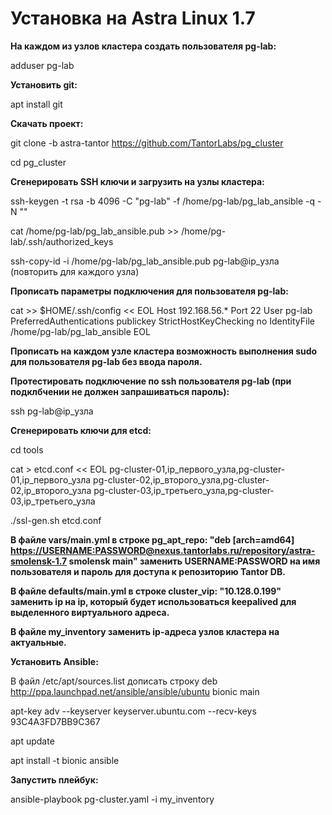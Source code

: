 # Установка на Astra Linux 1.7

**На каждом из узлов кластера создать пользователя pg-lab:**

adduser pg-lab

**Установить git:**

apt install git

**Скачать проект:**

git clone -b astra-tantor <https://github.com/TantorLabs/pg_cluster>

cd pg_cluster

**Сгенерировать SSH ключи и загрузить на узлы кластера:**

ssh-keygen -t rsa -b 4096 -C "pg-lab" -f /home/pg-lab/pg_lab_ansible -q -N ""

cat /home/pg-lab/pg_lab_ansible.pub >> /home/pg-lab/.ssh/authorized_keys

 ssh-copy-id -i /home/pg-lab/pg_lab_ansible.pub pg-lab@ip_узла  (повторить для каждого узла)

**Прописать параметры подключения для пользователя pg-lab:**

cat >> $HOME/.ssh/config << EOL
Host 192.168.56.*
     Port 22
     User pg-lab
     PreferredAuthentications publickey
     StrictHostKeyChecking no
     IdentityFile /home/pg-lab/pg_lab_ansible
EOL

**Прописать на каждом узле кластера возможность выполнения sudo для пользователя pg-lab без ввода пароля.**

**Протестировать подключение по ssh пользователя pg-lab (при подклбчении не должен запрашиваться пароль):**

ssh pg-lab@ip_узла

**Сгенерировать ключи для etcd:**

cd tools

cat > etcd.conf << EOL
pg-cluster-01,ip_первого_узла,pg-cluster-01,ip_первого_узла
pg-cluster-02,ip_второго_узла,pg-cluster-02,ip_второго_узла
pg-cluster-03,ip_третьего_узла,pg-cluster-03,ip_третьего_узла

./ssl-gen.sh etcd.conf

**В файле vars/main.yml в строке pg_apt_repo: "deb [arch=amd64] <https://USERNAME:PASSWORD@nexus.tantorlabs.ru/repository/astra-smolensk-1.7> smolensk main" заменить USERNAME:PASSWORD на имя пользователя и пароль для доступа к репозиторию Tantor DB.**

**В файле defaults/main.yml в строке cluster_vip: "10.128.0.199" заменить ip на ip, который будет использоваться keepalived для выделенного виртуального адреса.**

**В файле my_inventory заменить ip-адреса узлов кластера на актуальные.**

**Установить Ansible:**

В файл /etc/apt/sources.list дописать строку deb <http://ppa.launchpad.net/ansible/ansible/ubuntu> bionic main

apt-key adv --keyserver keyserver.ubuntu.com --recv-keys 93C4A3FD7BB9C367

apt update

apt install -t bionic ansible

**Запустить плейбук:**

ansible-playbook pg-cluster.yaml -i my_inventory
